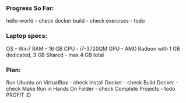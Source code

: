 ### Progress So Far:
hello-world - check
docker build - check
exercises - todo

### Laptop specs:
OS - Win7
RAM - 16 GB
CPU - i7-3720QM
GPU - AMD Radeon with 1 GB dedicated, 3 GB Shared - max 4 GB total

### Plan:
Run Ubuntu on VirtualBox - check
Install Docker - check
Build Docker - check
Make Run in Hands On Folder - check
Complete Projects - todo
PROFIT :D
